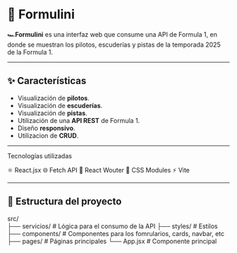 # 🏁 Formulini

🏎️**Formulini** es una interfaz web que consume una API de Formula 1, en donde se muestran los pilotos, escuderías y pistas de la temporada 2025 de la Formula 1.

---

## ✨ Características

- Visualización de **pilotos**.
- Visualización de **escuderías**.
- Visualización de **pistas**.
- Utilización de una **API REST** de Formula 1.
- Diseño **responsivo**.
- Utilizacion de **CRUD**.

---

Tecnologías utilizadas

⚛️ React.jsx 
🌐 Fetch API
🧭 React Wouter
🎨 CSS Modules
⚡ Vite

---

## 📁 Estructura del proyecto

src/                    
├── servicios/         # Lógica para el consumo de la API
├── styles/            # Estilos
├── components/        # Componentes para los fomrularios, cards, navbar, etc
├── pages/             # Páginas principales
└── App.jsx            # Componente principal
